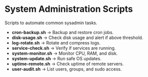# System Administration Scripts

Scripts to automate common sysadmin tasks.

- **cron-backup.sh** → Backup and restore cron jobs.  
- **disk-usage.sh** → Check disk usage and alert if above threshold.  
- **log-rotate.sh** → Rotate and compress logs.  
- **service-check.sh** → Verify if services are running.  
- **system-monitor.sh** → Monitor CPU, RAM, and disk.  
- **system-update.sh** → Run safe OS updates.  
- **uptime-remote.sh** → Check uptime of remote servers.  
- **user-audit.sh** → List users, groups, and sudo access.  
